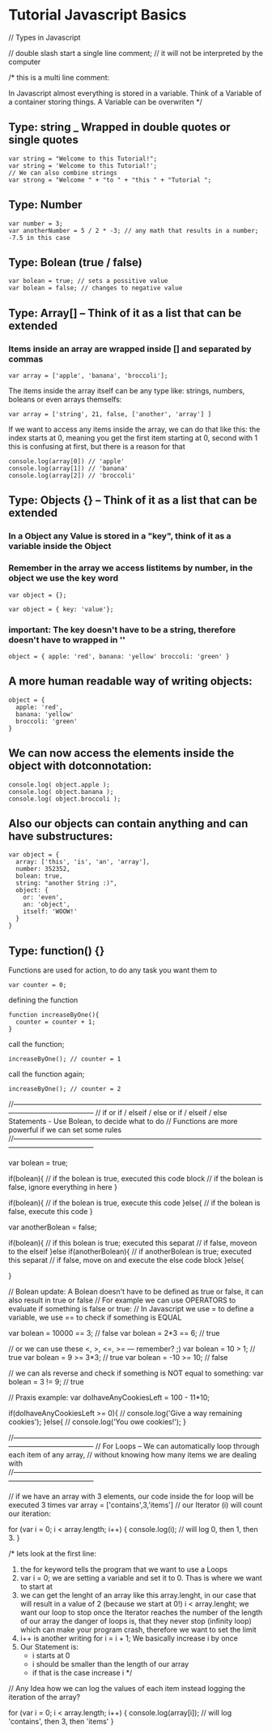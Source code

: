 # Tutorial Javascript Basics

// Types in Javascript

// double slash start a single line comment;
// it will not be interpreted by the computer

/*
  this is a multi line comment:

  In Javascript almost everything is stored in a variable.
  Think of a Variable of a container storing things.
  A Variable can be overwriten
*/

## Type: string _ Wrapped in double quotes or single quotes

```
var string = "Welcome to this Tutorial!";
var string = 'Welcome to this Tutorial!';
// We can also combine strings
var strong = "Welcome " + "to " + "this " + "Tutorial ";
```

## Type: Number

```
var number = 3;
var anotherNumber = 5 / 2 * -3; // any math that results in a number; -7.5 in this case
```

## Type: Bolean (true / false)

```
var bolean = true; // sets a possitive value
var bolean = false; // changes to negative value
```

## Type: Array[] – Think of it as a list that can be extended

### Items inside an array are wrapped inside [] and separated by commas
```
var array = ['apple', 'banana', 'broccoli'];
```
The items inside the array itself can be any type like:
strings, numbers, boleans or even arrays themselfs:

```
var array = ['string', 21, false, ['another', 'array'] ]
```
If we want to access any items inside the array, we can do that like this:
the index starts at 0, meaning you get the first item starting at 0, second with 1
this is confusing at first, but there is a reason for that
```
console.log(array[0]) // 'apple'
console.log(array[1]) // 'banana'
console.log(array[2]) // 'broccoli'
```


## Type: Objects {} – Think of it as a list that can be extended
### In a Object any Value is stored in a "key", think of it as a variable inside the Object
### Remember in the array we access listitems by number, in the object we use the key word

```
var object = {};

var object = { key: 'value'};
```

### important: The key doesn't have to be a string, therefore doesn't have to wrapped in ''

```
object = { apple: 'red', banana: 'yellow' broccoli: 'green' }
```

## A more human readable way of writing objects:

```
object = {
  apple: 'red',
  banana: 'yellow'
  broccoli: 'green'
}
```

## We can now access the elements inside the object with dotconnotation:

```
console.log( object.apple );
console.log( object.banana );
console.log( object.broccoli );
```

## Also our objects can contain anything and can have substructures:
```
var object = {
  array: ['this', 'is', 'an', 'array'],
  number: 352352,
  bolean: true,
  string: "another String :)",
  object: {
    or: 'even',
    an: 'object',
    itself: 'WOOW!'
  }
}
```

## Type: function() {}
Functions are used for action, to do any task you want them to

```
var counter = 0;
```

defining the function

```
function increaseByOne(){
  counter = counter + 1;
}
```
call the function;
```
increaseByOne(); // counter = 1
```

call the function again;
```
increaseByOne(); // counter = 2
```


//––––––––––––––––––––––––––––––––––––––––––––––––––––––––––––––––––––––––––––––––––––––––––––––
// if or if / elseif / else or if / elseif / else Statements - Use Bolean, to decide what to do
// Functions are more powerful if we can set some rules
//––––––––––––––––––––––––––––––––––––––––––––––––––––––––––––––––––––––––––––––––––––––––––––––

var bolean = true;

if(bolean){
  // if the bolean is true, executed this code block
  // if the bolean is false, ignore everything in here
}

if(bolean){
  // if the bolean is true, execute this code
}else{
  // if the bolean is false, execute this code
}

var anotherBolean = false;

if(bolean){
  // if this bolean is true; executed this separat
  // if false, moveon to the elseif
}else if(anotherBolean){
  // if anotherBolean is true; executed this separat
  // if false, move on and execute the else code block
}else{

}

// Bolean update: A Bolean doesn't have to be defined as true or false, it can also result in true or false
// For example we can use OPERATORS to evaluate if something is false or true:
// In Javascript we use = to define a variable, we use == to check if something is EQUAL

var bolean = 10000 == 3;  // false
var bolean = 2*3 == 6;    // true

// or we can use these <, >, <=, >= –– remember? ;)
var bolean = 10 > 1; // true
var bolean = 9 >= 3*3; // true
var bolean = -10 >= 10; // false

// we can als reverse and check if something is NOT equal to something:
var bolean = 3 != 9; // true

// Praxis example:
var doIhaveAnyCookiesLeft = 100 - 11*10;

if(doIhaveAnyCookiesLeft >= 0){
  // console.log('Give a way remaining cookies');
}else{
  // console.log('You owe cookies!');
}


//––––––––––––––––––––––––––––––––––––––––––––––––––––––––––––––––––––––––––––––––––––––––––––––
// For Loops – We can automatically loop through each item of any array,
// without knowing how many items we are dealing with
//––––––––––––––––––––––––––––––––––––––––––––––––––––––––––––––––––––––––––––––––––––––––––––––

// if we have an array with 3 elements, our code inside the for loop will be executed 3 times
var array = ['contains',3,'items']
// our Iterator (i) will count our iteration:

for (var i = 0; i < array.length; i++) {
  console.log(i); // will log 0, then 1, then 3.
}

/*
  lets look at the first line:
  1. the for keyword tells the program that we want to use a Loops
  2. var i = 0; we are setting a variable and set it to 0. Thas is where we want to start at
  3. we can get the lenght of an array like this array.lenght, in our case that will result in a value of 2 (because we start at 0!)
     i < array.lenght; we want our loop to stop once the Iterator reaches the number of the length of our array
     the danger of loops is, that they never stop (infinity loop) which can make your program crash,
     therefore we want to set the limit
  4. i++ is another writing for i = i + 1; We basically increase i by once
  5. Our Statement is:
       - i starts at 0
       - i should be smaller than the length of our array
       - if that is the case increase i
*/

// Any Idea how we can log the values of each item instead logging the iteration of the array?

for (var i = 0; i < array.length; i++) {
  console.log(array[i]); // will log 'contains', then 3, then 'items'
}
